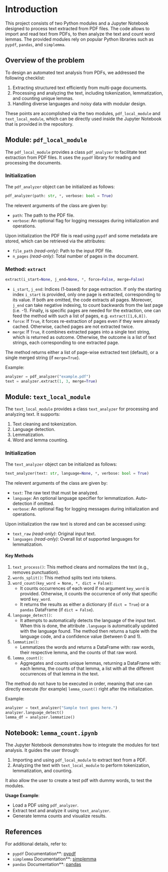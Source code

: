 # Introduction

This project consists of two Python modules and a Jupyter Notebook designed to process text extracted from PDF files. The code allows to import and read text from PDFs, to then analyze the text and count word lemmas. The provided modules rely on popular Python libraries such as `pypdf`, `pandas`, and `simplemma`.

## Overview of the problem

To design an automated text analysis from PDFs, we addressed the following checklist:
1. Extracting structured text efficiently from multi-page documents.
2. Processing and analyzing the text, including tokenization, lemmatization, and counting unique lemmas.
3. Handling diverse languages and noisy data with modular design.

These points are accomplished via the two modules, `pdf_local_module` and `text_local_module`, which can be directly used inside the Jupyter Notebook that is provided in the repository.

 
## Module: `pdf_local_module`

The `pdf_local_module` provides a class `pdf_analyzer` to facilitate text extraction from PDF files. It uses the `pypdf` library for reading and processing the documents.

### Initialization

The `pdf_analyzer` object can be initialized as follows:

```python
pdf_analyzer(path: str, *, verbose: bool = True)
```

The relevent arguments of the class are given by:
- `path`: The path to the PDF file.
- `verbose`: An optional flag for logging messages during initialization and operations.

Upon initialization the PDF file is read using `pypdf` and some metadata are stored, which can be retrieved via the attributes:

- `file_path` *(read-only)*: Path to the input PDF file.
- `n_pages` *(read-only)*: Total number of pages in the document.

### Method: `extract`

```python
extract(i_start=None, j_end=None, *, force=False, merge=False)
```

- `i_start`, `j_end`: Indices (1-based) for page extraction. If only the starting index `i_start` is provided, only one page is extracted, corresponding to its value. If both are omitted, the code extracts all pages. Moreover, `j_end` can take negative indexing, to count backwards from the last page (i.e. -1). Finally, is specific pages are needed for the extraction, one can feed the method with such a list of pages, e.g. `extract([1,6,8])`.
- `force`: If `True`, it forces re-extraction of pages even if they were already cached. Otherwise, cached pages are not extracted twice.
- `merge`: If `True`, it combines extracted pages into a single text string, which is returned as outcome. Otherwise, the outcome is a list of text strings, each corresponding to one extracted page.
 
The method returns either a list of page-wise extracted text (default), or a single merged string (if `merge=True`).

Example:

```python
analyzer = pdf_analyzer("example.pdf")
text = analyzer.extract(1, 3, merge=True)
```
 

## Module: `text_local_module`


The `text_local_module` provides a class `text_analyzer` for processing and analyzing text. It supports:
1. Text cleaning and tokenization.
2. Language detection.
3. Lemmatization.
4. Word and lemma counting.

### Initialization

The `text_analyzer` object can be initialized as follows:

```python
text_analyzer(text: str, language=None, *, verbose: bool = True)
```

The relevent arguments of the class are given by:

- `text`: The raw text that must be analyzed.
- `language`: An optional language specifier for lemmatization. Auto-detection if omitted.
- `verbose`: An optional flag for logging messages during initialization and operations.

Upon initialization the raw text is stored and can be accessed using:

- `text_raw` *(read-only)*: Original input text.
- `languages` *(read-only)*: Overall list of supported languages for lemmatization.

#### Key Methods

1. `text_process()`: This method cleans and normalizes the text (e.g., removes punctuation).
2. `words_split()`: This method splits text into tokens.
3. `word_count(key_word = None, *, dict = False)`:
   - It counts occurrences of each word if no argument `key_word` is provided. Otherwise, it counts the occurrence of only that specific word `key_word`.
   - It returns the results as either a dictionary (if `dict = True`) or a `pandas` DataFrame (if `dict = False`).
4. `language_detect()`:
   - It attempts to automatically detects the language of the input text. When this is done, the attribute `.language` is automatically updated with the language found. The method then returns a tuple with the language code, and a confidence value (between 0 and 1).
5. `lemmatize()`:
   - Lemmatizes the words and returns a DataFrame with: raw words, their respective lemma, and the counts of that raw word.
6. `lemma_count()`:
   - Aggregates and counts unique lemmas, returning a DataFrame with: each lemma, the counts of that lemma, a list with all the different occurrences of that lemma in the text.

The method do not have to be executed in order, meaning that one can directly execute (for example) `lemma_count()` right after the initialization.

Example:

```python
analyzer = text_analyzer("Sample text goes here.")
analyzer.language_detect()
lemma_df = analyzer.lemmatize()
```
 

## Notebook: `lemma_count.ipynb`

The Jupyter Notebook demonstrates how to integrate the modules for text analysis. It guides the user through:
1. Importing and using `pdf_local_module` to extract text from a PDF.
2. Analyzing the text with `text_local_module` to perform tokenization, lemmatization, and counting.

It also allow the user to create a test pdf with dummy words, to test the modules.

**Usage Example**:
- Load a PDF using `pdf_analyzer`.
- Extract text and analyze it using `text_analyzer`.
- Generate lemma counts and visualize results.

 

## References

For additional details, refer to:
- `pypdf` Documentation**: [pypdf](https://pypi.org/project/pypdf/)
- `simplemma` Documentation**: [simplemma](https://github.com/adbar/simplemma)
- `pandas` Documentation**: [pandas](https://pandas.pydata.org/)


